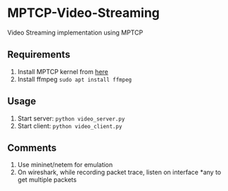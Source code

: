 # MPTCP-Video-Streaming
Video Streaming implementation using MPTCP

## Requirements
1. Install MPTCP kernel from [here](https://multipath-tcp.org/pmwiki.php/Users/HowToInstallMPTCP?)
2. Install ffmpeg `sudo apt install ffmpeg`

## Usage
1. Start server: `python video_server.py`
2. Start client: `python video_client.py`

## Comments
1. Use mininet/netem for emulation
2. On wireshark, while recording packet trace, listen on interface *any to get multiple packets